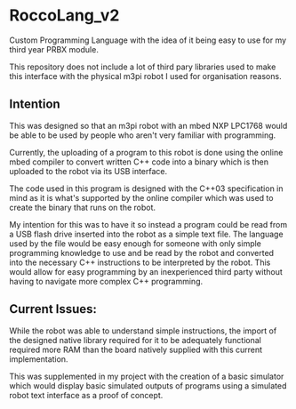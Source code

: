 # RoccoLang_v2

Custom Programming Language with the idea of it being easy to use for my third year PRBX module.

This repository does not include a lot of third pary libraries used to make this interface with the physical m3pi robot I used for organisation reasons. 

## Intention
This was designed so that an m3pi robot with an mbed NXP LPC1768 would be able to be used by people who aren't very familiar with programming.

Currently, the uploading of a program to this robot is done using the online mbed compiler to convert written C++ code into a binary which is then uploaded to the robot via its USB interface. 

The code used in this program is designed with the C++03 specification in mind as it is what's supported by the online compiler which was used to create the binary that runs on the robot. 

My intention for this was to have it so instead a program could be read from a USB flash drive inserted into the robot as a simple text file. The language used by the file would be easy enough for someone with only simple programming knowledge to use and be read by the robot and converted into the necessary C++ instructions to be interpreted by the robot. This would allow for easy programming by an inexperienced third party without having to navigate more complex C++ programming. 

## Current Issues:
While the robot was able to understand simple instructions, the import of the designed native library required for it to be adequately functional required more RAM than the board natively supplied with this current implementation. 

This was supplemented in my project with the creation of a basic simulator which would display basic simulated outputs of programs using a simulated robot text interface as a proof of concept.

